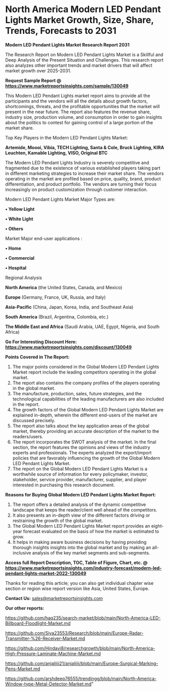 # North America Modern LED Pendant Lights Market Growth, Size, Share, Trends, Forecasts to 2031

<strong>Modern LED Pendant Lights Market Research Report 2031</strong>

The Research Report on Modern LED Pendant Lights Market is a Skillful and Deep Analysis of the Present Situation and Challenges. This research report also analyzes other important trends and market drivers that will affect market growth over 2025-2031.

<strong>Request Sample Report @ <a href=https://www.marketreportsinsights.com/sample/130049>https://www.marketreportsinsights.com/sample/130049</a></strong>

This Modern LED Pendant Lights market report aims to provide all the participants and the vendors will all the details about growth factors, shortcomings, threats, and the profitable opportunities that the market will present in the near future. The report also features the revenue share, industry size, production volume, and consumption in order to gain insights about the politics to contest for gaining control of a large portion of the market share.

Top Key Players in the Modern LED Pendant Lights Market:

<strong>Artemide, Moooi, Vibia, TECH Lighting, Santa & Cole, Bruck Lighting, KIRA Leuchten, Kamable Lighting, VISO, Original BTC</strong>

The Modern LED Pendant Lights Industry is severely competitive and fragmented due to the existence of various established players taking part in different marketing strategies to increase their market share. The vendors operating in the market are profiled based on price, quality, brand, product differentiation, and product portfolio. The vendors are turning their focus increasingly on product customization through customer interaction.

Modern LED Pendant Lights Market Major Types are:

<strong>• Yellow Light

• White Light

• Others</strong>

Market Major end-user applications :

<strong>• Home

• Commercial

• Hospital</strong>

Regional Analysis

</u><strong><b>North America</b></strong> (the United States, Canada, and Mexico)

<strong><b>Europe </b></strong>(Germany, France, UK, Russia, and Italy)

<strong><b>Asia-Pacific</b></strong> (China, Japan, Korea, India, and Southeast Asia)

<strong><b>South America</b></strong> (Brazil, Argentina, Colombia, etc.)

<strong><b>The Middle East and Africa</b></strong> (Saudi Arabia, UAE, Egypt, Nigeria, and South Africa)

<strong>Go For Interesting Discount Here: <a href=https://www.marketreportsinsights.com/discount/130049>https://www.marketreportsinsights.com/discount/130049</a></strong>

<strong>Points Covered in The Report:</strong>
<ol>
  <li>The major points considered in the Global Modern LED Pendant Lights Market report include the leading competitors operating in the global market.</li>
  <li>The report also contains the company profiles of the players operating in the global market.</li>
  <li>The manufacture, production, sales, future strategies, and the technological capabilities of the leading manufacturers are also included in the report.</li>
  <li>The growth factors of the Global Modern LED Pendant Lights Market are explained in-depth, wherein the different end-users of the market are discussed precisely.</li>
  <li>The report also talks about the key application areas of the global market, thereby providing an accurate description of the market to the readers/users.</li>
  <li>The report incorporates the SWOT analysis of the market. In the final section, the report features the opinions and views of the industry experts and professionals. The experts analyzed the export/import policies that are favorably influencing the growth of the Global Modern LED Pendant Lights Market.</li>
  <li>The report on the Global Modern LED Pendant Lights Market is a worthwhile source of information for every policymaker, investor, stakeholder, service provider, manufacturer, supplier, and player interested in purchasing this research document.</li>
</ol>
<strong>Reasons for Buying Global Modern LED Pendant Lights Market Report:</strong>

<ol>
  <li>The report offers a detailed analysis of the dynamic competitive landscape that keeps the reader/client well ahead of the competitors.</li>
  <li>It also presents an in-depth view of the different factors driving or restraining the growth of the global market.</li>
  <li>The Global Modern LED Pendant Lights Market report provides an eight-year forecast evaluated on the basis of how the market is estimated to grow.</li>
  <li>It helps in making aware business decisions by having providing thorough insights insights into the global market and by making an all-inclusive analysis of the key market segments and sub-segments.</li>
</ol>
<strong>Access full Report Description, TOC, Table of Figure, Chart, etc. @ <a href=https://www.marketreportsinsights.com/industry-forecast/modern-led-pendant-lights-market-2022-130049>https://www.marketreportsinsights.com/industry-forecast/modern-led-pendant-lights-market-2022-130049</a></strong>


Thanks for reading this article; you can also get individual chapter wise section or region wise report version like Asia, United States, Europe.

<strong>Contact Us:</strong>
sales@marketreportsinsights.com

<strong>Our other reports:</strong>

<a href=https://github.com/haq235/search-market/blob/main/North-America-LED-Billboard-Floodlight-Market.md>https://github.com/haq235/search-market/blob/main/North-America-LED-Billboard-Floodlight-Market.md</a>

<a href=https://github.com/Siya23553/Research/blob/main/Europe-Radar-Transmitter-%26-Receiver-Market.md>https://github.com/Siya23553/Research/blob/main/Europe-Radar-Transmitter-%26-Receiver-Market.md</a>

<a href=https://github.com/Hindavi8/researchgrowth/blob/main/North-America-High-Pressure-Laminate-Machine-Market.md>https://github.com/Hindavi8/researchgrowth/blob/main/North-America-High-Pressure-Laminate-Machine-Market.md</a>

<a href=https://github.com/anjaliiii21/anjaliiii/blob/main/Europe-Surgical-Marking-Pens-Market.md>https://github.com/anjaliiii21/anjaliiii/blob/main/Europe-Surgical-Marking-Pens-Market.md</a>

<a href=https://github.com/arshdeep76555/trendingg/blob/main/North-America-Window-type-Metal-Detector-Market.md>https://github.com/arshdeep76555/trendingg/blob/main/North-America-Window-type-Metal-Detector-Market.md</a>"
